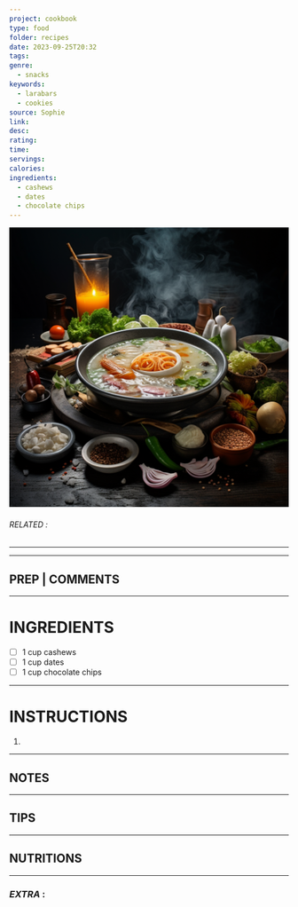 ```yaml
---
project: cookbook
type: food
folder: recipes
date: 2023-09-25T20:32
tags: 
genre:
  - snacks
keywords:
  - larabars
  - cookies
source: Sophie
link: 
desc: 
rating: 
time: 
servings: 
calories: 
ingredients:
  - cashews
  - dates
  - chocolate chips
---
```


![IMAGE](_default.png)

###### *RELATED* : 
---


---
## PREP | COMMENTS



---
# INGREDIENTS

- [ ] 1 cup cashews
- [ ] 1 cup dates
- [ ] 1 cup chocolate chips

---
# INSTRUCTIONS

1. 

---
## NOTES



---
## TIPS



---
## NUTRITIONS



---
### *EXTRA* :



